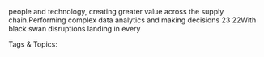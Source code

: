 people and technology, creating greater value 
across the supply chain.Performing complex data analytics 
and making decisions
23
22With black swan disruptions landing in every 

   Tags & Topics:
   